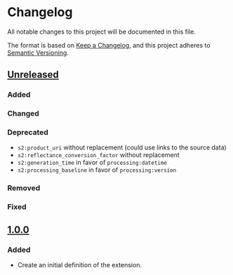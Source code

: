 # Changelog

All notable changes to this project will be documented in this file.

The format is based on [Keep a Changelog](https://keepachangelog.com/en/1.0.0/),
and this project adheres to [Semantic Versioning](https://semver.org/spec/v2.0.0.html).

## [Unreleased]

### Added

### Changed

### Deprecated

- `s2:product_uri` without replacement (could use links to the source data)
- `s2:reflectance_conversion_factor` without replacement
- `s2:generation_time` in favor of `processing:datetime`
- `s2:processing_baseline` in favor of `processing:version`

### Removed

### Fixed

## [1.0.0]

### Added

- Create an initial definition of the extension.

[Unreleased]: <https://github.com/stac-extensions/sentinel-2/compare/v1.0.0...HEAD>
[1.0.0]: <https://github.com/stac-extensions/sentinel-2/tags/v1.0.0>
